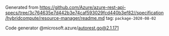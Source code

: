 Generated from https://github.com/Azure/azure-rest-api-specs/tree/3c764635e7d442b3e74caf593029fcd440b3ef82//specification/hybridcompute/resource-manager/readme.md tag: `package-2020-08-02`

Code generator @microsoft.azure/autorest.go@2.1.171


